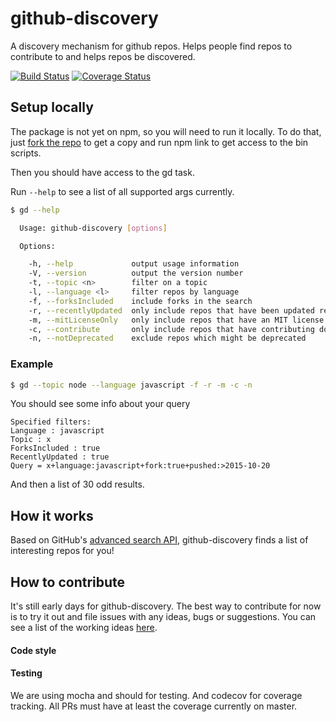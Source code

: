 # github-discovery
A discovery mechanism for github repos. Helps people find repos to contribute to and helps repos be discovered.

[![Build Status](https://travis-ci.org/olivif/github-discovery.svg?branch=master)](https://travis-ci.org/olivif/github-discovery)
[![Coverage Status](https://codecov.io/github/olivif/github-discovery/coverage.svg?precision=2)](https://codecov.io/github/olivif/github-discovery)

## Setup locally

The package is not yet on npm, so you will need to run it locally. To do that, just [fork the repo](https://github.com/olivif/github-discovery#fork-destination-box) to get a copy and run npm link to get access to the bin scripts. 

Then you should have access to the gd task.    

Run `--help` to see a list of all supported args currently.

```sh
$ gd --help

  Usage: github-discovery [options]

  Options:

    -h, --help             output usage information
    -V, --version          output the version number
    -t, --topic <n>        filter on a topic
    -l, --language <l>     filter repos by language
    -f, --forksIncluded    include forks in the search
    -r, --recentlyUpdated  only include repos that have been updated recently (last month)
    -m, --mitLicenseOnly   only include repos that have an MIT license
    -c, --contribute       only include repos that have contributing documentation
    -n, --notDeprecated    exclude repos which might be deprecated
```
### Example

```sh
$ gd --topic node --language javascript -f -r -m -c -n
``` 

You should see some info about your query
```
Specified filters:
Language : javascript
Topic : x
ForksIncluded : true
RecentlyUpdated : true
Query = x+language:javascript+fork:true+pushed:>2015-10-20
```

And then a list of 30 odd results. 

## How it works

Based on GitHub's [advanced search API](https://help.github.com/articles/searching-repositories/), github-discovery finds a list of interesting repos for you! 

## How to contribute

It's still early days for github-discovery. The best way to contribute for now is to try it out and file issues with any ideas, bugs or suggestions. You can see a list of the working ideas [here](https://github.com/olivif/github-discovery#readme). 

#### Code style

#### Testing
We are using mocha and should for testing. And codecov for coverage tracking. All PRs must have at least the coverage currently on master.  

